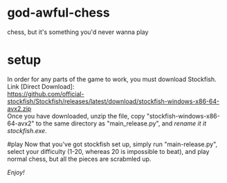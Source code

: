 # god-awful-chess
chess, but it's something you'd never wanna play

# setup
In order for any parts of the game to work, you must download Stockfish. <br>
Link [Direct Download]:  <br>
https://github.com/official-stockfish/Stockfish/releases/latest/download/stockfish-windows-x86-64-avx2.zip  <br>
Once you have downloaded, unzip the file, copy "stockfish-windows-x86-64-avx2" to the same directory as "main_release.py", and *rename it it stockfish.exe*. 

#play
Now that you've got stockfish set up, simply run "main-release.py", select your difficulty (1-20, whereas 20 is impossible to beat), and play normal chess, but all the pieces are scrabmled up.

*Enjoy!*


